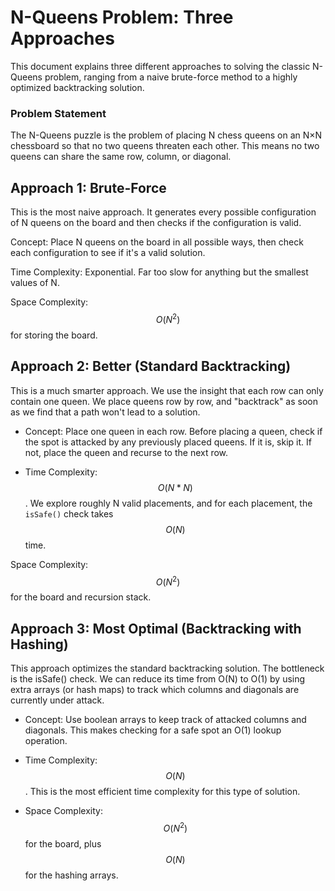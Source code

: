 # N-Queens Problem: Three Approaches
This document explains three different approaches to solving the classic N-Queens problem, ranging from a naive brute-force method to a highly optimized backtracking solution.

### Problem Statement
The N-Queens puzzle is the problem of placing N chess queens on an N×N chessboard so that no two queens threaten each other. This means no two queens can share the same row, column, or diagonal.

## Approach 1: Brute-Force
This is the most naive approach. It generates every possible configuration of N queens on the board and then checks if the configuration is valid.

Concept: Place N queens on the board in all possible ways, then check each configuration to see if it's a valid solution.

Time Complexity: Exponential. Far too slow for anything but the smallest values of N.

Space Complexity: $$O(N^2)$$ for storing the board.

## Approach 2: Better (Standard Backtracking)
This is a much smarter approach. We use the insight that each row can only contain one queen. We place queens row by row, and "backtrack" as soon as we find that a path won't lead to a solution.

- Concept: Place one queen in each row. Before placing a queen, check if the spot is attacked by any previously placed queens. If it is, skip it. If not, place the queen and recurse to the next row.

- Time Complexity: $$O(N*N)$$. We explore roughly N valid placements, and for each placement, the `isSafe()` check takes $$O(N)$$ time.

Space Complexity: $$O(N^2)$$ for the board and recursion stack.

## Approach 3: Most Optimal (Backtracking with Hashing)
This approach optimizes the standard backtracking solution. The bottleneck is the isSafe() check. We can reduce its time from O(N) to O(1) by using extra arrays (or hash maps) to track which columns and diagonals are currently under attack.

- Concept: Use boolean arrays to keep track of attacked columns and diagonals. This makes checking for a safe spot an O(1) lookup operation.

- Time Complexity: $$O(N)$$. This is the most efficient time complexity for this type of solution.

- Space Complexity: $$O(N^2)$$ for the board, plus $$O(N)$$ for the hashing arrays.